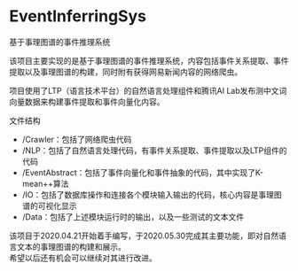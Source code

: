# EventInferringSys

基于事理图谱的事件推理系统 

该项目主要实现的是基于事理图谱的事件推理系统，内容包括事件关系提取、事件提取以及事理图谱的构建，同时附有获得网易新闻内容的网络爬虫。  

项目使用了LTP（语言技术平台）的自然语言处理组件和腾讯AI Lab发布测中文词向量数据来构建事件提取和事件向量化内容。  

文件结构  
+ /Crawler：包括了网络爬虫代码
+ /NLP：包括了自然语言处理代码，有事件关系提取、事件提取以及LTP组件的代码
+ /EventAbstract：包括了事件向量化和事件抽象的代码，其中实现了K-mean++算法
+ /IO：包括了数据库操作和连接各个模块输入输出的代码，核心内容是事理图谱的可视化显示
+ /Data：包括了上述模块运行时的输出，以及一些测试的文本文件

该项目于2020.04.21开始着手编写，于2020.05.30完成其主要功能，即对自然语言文本的事理图谱的构建和展示。  
希望以后还有机会可以继续对其进行改进。
